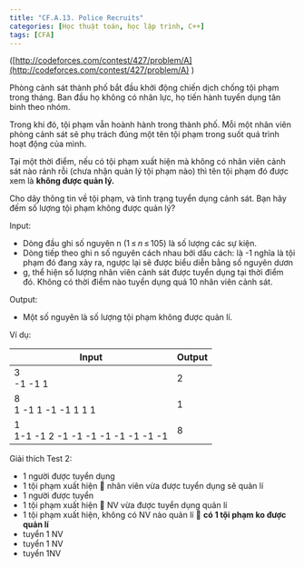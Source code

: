 ```yaml
---
title: "CF.A.13. Police Recruits"
categories: [Học thuật toán, học lập trình, C++]
tags: [CFA]
---
```


([http://codeforces.com/contest/427/problem/A](http://codeforces.com/contest/427/problem/A) )

Phòng cảnh sát thành phố bắt đầu khởi động chiến dịch chống tội phạm trong tháng. Ban đầu họ không có nhân lực, họ tiến hành tuyển dụng tân binh theo nhóm.

Trong khi đó, tội phạm vẫn hoành hành trong thành phố. Mỗi một nhân viên phòng cảnh sát sẽ phụ trách đúng một tên tội phạm trong suốt quá trình hoạt động của mình.

Tại một thời điểm, nếu có tội phạm xuất hiện mà không có nhân viên cảnh sát nào rảnh rỗi (chưa nhận quản lý tội phạm nào) thì tên tội phạm đó được xem là **không được quản lý.**

Cho dãy thông tin về tội phạm, và tình trạng tuyển dụng cảnh sát. Bạn hãy đếm số lượng tội phạm không được quản lý?

Input:

- Dòng đầu ghi số nguyên n (1 ≤ _n_ ≤ 105) là số lượng các sự kiện.
- Dòng tiếp theo ghi n số nguyên cách nhau bởi dấu cách: là -1 nghĩa là tội phạm đó đang xảy ra, ngược lại sẽ được biểu diễn bằng số nguyên dươn
- g, thể hiện số lượng nhân viên cảnh sát được tuyển dụng tại thời điểm đó. Không có thời điểm nào tuyển dụng quá 10 nhân viên cảnh sát.

Output:

- Một số nguyên là số lượng tội phạm không được quản lí.

Ví dụ:

| **Input** | **Output** |
| --- | --- |
| 3<br>-1 -1 1 | 2 |
| 8<br>1 -1 1 -1 -1 1 1 1 | 1 |
| 1<br>1-1 -1 2 -1 -1 -1 -1 -1 -1 -1 -1 | 8 |

Giải thích Test 2:

- 1 người được tuyển dụng
- 1 tội phạm xuất hiện  nhân viên vừa được tuyển dụng sẽ quản lí
- 1 người được tuyển
- 1 tội phạm xuất hiện  NV vừa được tuyển dụng quản lí
- 1 tội phạm xuất hiện, không có NV nào quản lí  **có 1 tội phạm ko được quản lí**
- tuyển 1 NV
- tuyển 1 NV
- tuyển 1NV